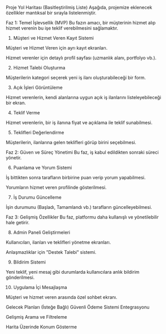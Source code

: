 Proje Yol Haritası (Basitleştirilmiş Liste)
Aşağıda, projemize eklenecek özellikler mantıksal bir sırayla listelenmiştir.

Faz 1: Temel İşlevsellik (MVP)
Bu fazın amacı, bir müşterinin hizmet alıp hizmet verenin bu işe teklif verebilmesini sağlamaktır.

1. Müşteri ve Hizmet Veren Kayıt Sistemi

Müşteri ve Hizmet Veren için ayrı kayıt ekranları.

Hizmet verenler için detaylı profil sayfası (uzmanlık alanı, portfolyo vb.).

2. Hizmet Talebi Oluşturma

Müşterilerin kategori seçerek yeni iş ilanı oluşturabileceği bir form.

3. Açık İşleri Görüntüleme

Hizmet verenlerin, kendi alanlarına uygun açık iş ilanlarını listeleyebileceği bir ekran.

4. Teklif Verme

Hizmet verenlerin, bir iş ilanına fiyat ve açıklama ile teklif sunabilmesi.

5. Teklifleri Değerlendirme

Müşterilerin, ilanlarına gelen teklifleri görüp birini seçebilmesi.

Faz 2: Güven ve Süreç Yönetimi
Bu faz, iş kabul edildikten sonraki süreci yönetir.

6. Puanlama ve Yorum Sistemi

İş bittikten sonra tarafların birbirine puan verip yorum yapabilmesi.

Yorumların hizmet veren profilinde gösterilmesi.

7. İş Durumu Güncelleme

İşin durumunu (Başladı, Tamamlandı vb.) tarafların güncelleyebilmesi.

Faz 3: Gelişmiş Özellikler
Bu faz, platformu daha kullanışlı ve yönetilebilir hale getirir.

8. Admin Paneli Geliştirmeleri

Kullanıcıları, ilanları ve teklifleri yönetme ekranları.

Anlaşmazlıklar için "Destek Talebi" sistemi.

9. Bildirim Sistemi

Yeni teklif, yeni mesaj gibi durumlarda kullanıcılara anlık bildirim gönderilmesi.

10. Uygulama İçi Mesajlaşma

Müşteri ve hizmet veren arasında özel sohbet ekranı.

Gelecek Planları (İsteğe Bağlı)
Güvenli Ödeme Sistemi Entegrasyonu

Gelişmiş Arama ve Filtreleme

Harita Üzerinde Konum Gösterme
